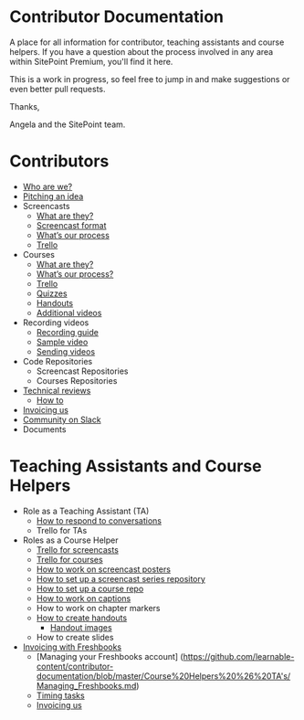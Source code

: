 # Contributor Documentation
A place for all information for contributor, teaching assistants and course helpers. If you have a question about the process involved in any area within SitePoint Premium, you'll find it here.

This is a work in progress, so feel free to jump in and make suggestions or even better pull requests. 

Thanks,

Angela and the SitePoint team.

# Contributors
- [Who are we?](https://github.com/learnable-content/contributor-documentation/blob/master/Contributors/Who-are-we.md)
- [Pitching an idea](https://github.com/learnable-content/contributor-documentation/blob/master/Contributors/Pitch.md)
- Screencasts
   - [What are they?](https://github.com/learnable-content/contributor-documentation/blob/master/Contributors/Screencasts.md)
   - [Screencast format](https://github.com/learnable-content/contributor-documentation/blob/master/Contributors/Format.md)
   - [What’s our process](https://github.com/learnable-content/contributor-documentation/blob/master/Contributors/Process.md)
   - [Trello](https://github.com/learnable-content/contributor-documentation/blob/master/Contributors/ScreencastTrello.md)
- Courses
   - [What are they?](https://github.com/learnable-content/contributor-documentation/blob/master/Contributors/Courses.md)
   - [What’s our process?](https://github.com/learnable-content/contributor-documentation/blob/master/Contributors/CourseProcess.md)
   - [Trello](https://github.com/learnable-content/contributor-documentation/blob/master/Contributors/CourseTrello.md)
   - [Quizzes](https://github.com/learnable-content/contributor-documentation/blob/master/Contributors/Quizzes.md)
   - [Handouts](https://github.com/learnable-content/contributor-documentation/blob/master/Contributors/Handouts.md)
   - [Additional videos](https://github.com/learnable-content/contributor-documentation/blob/master/Contributors/Additional-Videos.md)
- Recording videos
   - [Recording guide](https://github.com/learnable-content/contributor-documentation/blob/master/Contributors/Recording.md)
   - [Sample video](https://github.com/learnable-content/contributor-documentation/blob/master/Contributors/Sample.md)
   - [Sending videos](https://github.com/learnable-content/contributor-documentation/blob/master/Contributors/SendingVideos.md)
- Code Repositories
   - Screencast Repositories
   - Courses Repositories
- [Technical reviews](https://github.com/learnable-content/contributor-documentation/blob/master/Contributors/Review.md)
   - [How to](https://github.com/learnable-content/contributor-documentation/blob/master/Contributors/Review-how-to.md) 
- [Invoicing us](https://github.com/learnable-content/contributor-documentation/blob/master/Contributors/Invoicing.md)
- [Community on Slack](https://github.com/learnable-content/contributor-documentation/blob/master/Contributors/Slack.md)
- Documents

# Teaching Assistants and Course Helpers
- Role as a Teaching Assistant (TA)
    - [How to respond to conversations](https://github.com/learnable-content/contributor-documentation/blob/master/Course%20Helpers%20%26%20TA's/Conversations.md)
    - Trello for TAs
- Roles as a Course Helper
   - [Trello for screencasts](https://github.com/learnable-content/contributor-documentation/blob/master/Course%20Helpers%20&%20TA's/Trello_for_Screencasts.md)
   - [Trello for courses](https://github.com/learnable-content/contributor-documentation/blob/master/Course%20Helpers%20%26%20TA's/Trello_for_courses.md)
   - [How to work on screencast posters](https://github.com/learnable-content/contributor-documentation/blob/master/Course%20Helpers%20%26%20TA's/Screencast_posters.md)
   - [How to set up a screencast series repository](https://github.com/learnable-content/contributor-documentation/blob/master/Course%20Helpers%20%26%20TA's/Repositories.md)
   - [How to set up a course repo](https://github.com/learnable-content/contributor-documentation/blob/master/Course%20Helpers%20%26%20TA's/Course-Repositories.md)
   - [How to work on captions](https://github.com/learnable-content/contributor-documentation/blob/master/Course%20Helpers%20%26%20TA's/Captions.md)
   - How to work on chapter markers
   - [How to create handouts](https://github.com/learnable-content/contributor-documentation/blob/master/Course%20Helpers%20%26%20TA's/Handouts.md)
      - [Handout images](https://github.com/learnable-content/contributor-documentation/blob/master/Course%20Helpers%20%26%20TA's/Hanout-images.md) 
   - How to create slides
- [Invoicing with Freshbooks](https://github.com/learnable-content/contributor-documentation/blob/master/Course%20Helpers%20%26%20TA's/Invoicing%20with%20Freshbooks.md)
   - [Managing your Freshbooks account] (https://github.com/learnable-content/contributor-documentation/blob/master/Course%20Helpers%20%26%20TA's/Managing_Freshbooks.md)
   - [Timing tasks](https://github.com/learnable-content/contributor-documentation/blob/master/Course%20Helpers%20%26%20TA's/Timingtasks.md)
   - [Invoicing us](https://github.com/learnable-content/contributor-documentation/blob/master/Course%20Helpers%20%26%20TA's/Invoicing-Us.md)
